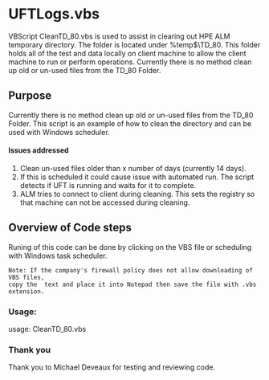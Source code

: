 # UFTLogs.vbs
VBScript CleanTD_80.vbs is used to assist in clearing out HPE ALM temporary directory.  The folder is located under %temp$\TD_80.  This folder holds all of the test and data locally on client machine to allow the client machine to run or perform operations. Currently there is no method clean up old or un-used files from the TD_80 Folder.

## Purpose

Currently there is no method clean up old or un-used files from the TD_80 Folder.  This script is an example of how to clean the directory and can be used with Windows scheduler.

#### Issues addressed

1. Clean un-used files older than x number of days (currently 14 days).
2. If this is scheduled it could cause issue with automated run.  The script detects if UFT is running and waits for it to complete.
3. ALM tries to connect to client during cleaning. This sets the registry so that machine can not be accessed during cleaning.

## Overview of Code steps
Runing of this code can be done by clicking on the VBS file or scheduling with Windows task scheduler.

    Note: If the company's firewall policy does not allow downloading of VBS files,
    copy the  text and place it into Notepad then save the file with .vbs extension.



### Usage:

usage:   CleanTD_80.vbs


### Thank you
Thank you to Michael Deveaux for testing and reviewing code.
